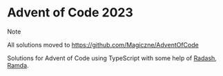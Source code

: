 # Advent of Code 2023

> [!NOTE]
> All solutions moved to https://github.com/Magiczne/AdventOfCode

Solutions for Advent of Code using TypeScript
with some help of [Radash](https://github.com/rayepps/radash),
[Ramda](https://github.com/ramda/ramda).
